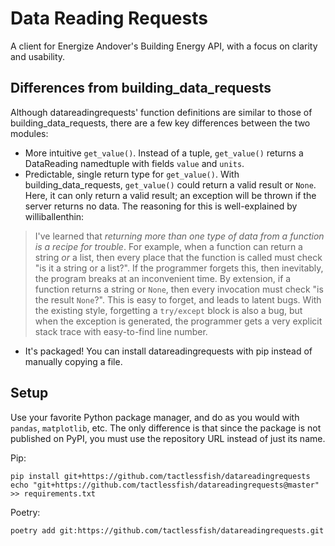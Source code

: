 # Data Reading Requests
A client for Energize Andover's Building Energy API, with a focus on clarity and usability.

## Differences from building_data_requests
Although datareadingrequests' function definitions are similar to those of building_data_requests,
there are a few key differences between the two modules:
- More intuitive `get_value()`. 
Instead of a tuple, `get_value()` returns a DataReading namedtuple with fields `value` and `units`.
- Predictable, single return type for `get_value()`.
With building_data_requests, `get_value()` could return a valid result or `None`.
Here, it can only return a valid result; an exception will be thrown if the server returns no data.
The reasoning for this is well-explained by williballenthin:
> I've learned that *returning more than one type of data from a function is a recipe for trouble*.
> For example, when a function can return a string *or* a list,
> then every place that the function is called must check "is it a string or a list?".
> If the programmer forgets this, then inevitably,
> the program breaks at an inconvenient time.
> By extension, if a function returns a string or `None`,
> then every invocation must check "is the result `None`?".
> This is easy to forget, and leads to latent bugs.
> With the existing style, forgetting a `try/except` block is also a bug,
> but when the exception is generated,
> the programmer gets a very explicit stack trace with easy-to-find line number.
- It's packaged!
You can install datareadingrequests with pip instead of manually copying a file.

  
## Setup
Use your favorite Python package manager, and do as you would with `pandas`, `matplotlib`, etc.
The only difference is that since the package is not published on PyPI,
you must use the repository URL instead of just its name.

Pip:
```
pip install git+https://github.com/tactlessfish/datareadingrequests
echo "git+https://github.com/tactlessfish/datareadingrequests@master" >> requirements.txt
```

Poetry:
```
poetry add git:https://github.com/tactlessfish/datareadingrequests.git
```

